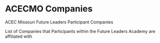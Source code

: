 # ACECMO Companies
ACEC Missouri Future Leaders Participant Companies 


List of Companies that Participants within the Future Leaders Academy are affiliated with
